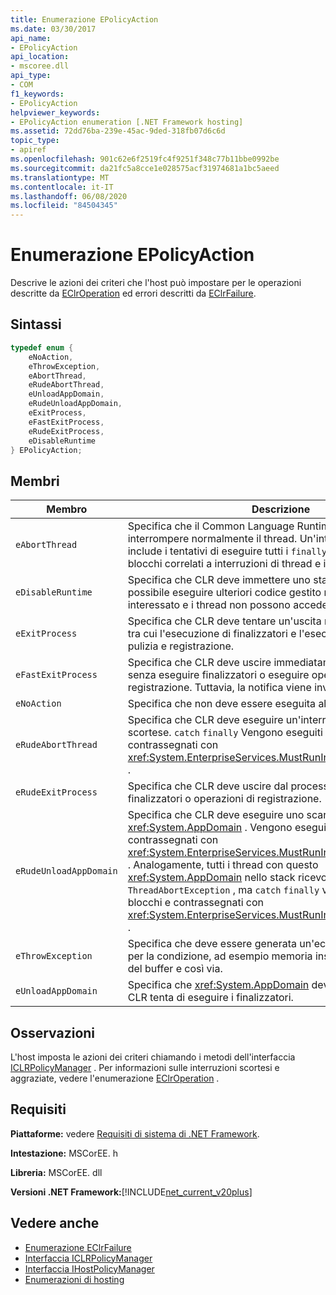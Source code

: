 ```yaml
---
title: Enumerazione EPolicyAction
ms.date: 03/30/2017
api_name:
- EPolicyAction
api_location:
- mscoree.dll
api_type:
- COM
f1_keywords:
- EPolicyAction
helpviewer_keywords:
- EPolicyAction enumeration [.NET Framework hosting]
ms.assetid: 72dd76ba-239e-45ac-9ded-318fb07d6c6d
topic_type:
- apiref
ms.openlocfilehash: 901c62e6f2519fc4f9251f348c77b11bbe0992be
ms.sourcegitcommit: da21fc5a8cce1e028575acf31974681a1bc5aeed
ms.translationtype: MT
ms.contentlocale: it-IT
ms.lasthandoff: 06/08/2020
ms.locfileid: "84504345"
---
```

# <a name="epolicyaction-enumeration"></a>Enumerazione EPolicyAction
Descrive le azioni dei criteri che l'host può impostare per le operazioni descritte da [EClrOperation](eclroperation-enumeration.md) ed errori descritti da [EClrFailure](eclrfailure-enumeration.md).  
  
## <a name="syntax"></a>Sintassi  
  
```cpp  
typedef enum {  
    eNoAction,  
    eThrowException,  
    eAbortThread,  
    eRudeAbortThread,  
    eUnloadAppDomain,  
    eRudeUnloadAppDomain,  
    eExitProcess,  
    eFastExitProcess,  
    eRudeExitProcess,  
    eDisableRuntime  
} EPolicyAction;  
```  
  
## <a name="members"></a>Membri  
  
|Membro|Descrizione|  
|------------|-----------------|  
|`eAbortThread`|Specifica che il Common Language Runtime (CLR) deve interrompere normalmente il thread. Un'interruzione normale include i tentativi di eseguire tutti i `finally` blocchi, i `catch` blocchi correlati a interruzioni di thread e i finalizzatori.|  
|`eDisableRuntime`|Specifica che CLR deve immettere uno stato disabilitato. Non è possibile eseguire ulteriori codice gestito nel processo interessato e i thread non possono accedere a CLR.|  
|`eExitProcess`|Specifica che CLR deve tentare un'uscita normale del processo, tra cui l'esecuzione di finalizzatori e l'esecuzione di operazioni di pulizia e registrazione.|  
|`eFastExitProcess`|Specifica che CLR deve uscire immediatamente dal processo, senza eseguire finalizzatori o eseguire operazioni di pulizia e registrazione. Tuttavia, la notifica viene inviata al debugger.|  
|`eNoAction`|Specifica che non deve essere eseguita alcuna azione.|  
|`eRudeAbortThread`|Specifica che CLR deve eseguire un'interruzione di thread scortese. `catch` `finally` Vengono eseguiti solo i blocchi e contrassegnati con <xref:System.EnterpriseServices.MustRunInClientContextAttribute> .|  
|`eRudeExitProcess`|Specifica che CLR deve uscire dal processo senza eseguire finalizzatori o operazioni di registrazione.|  
|`eRudeUnloadAppDomain`|Specifica che CLR deve eseguire uno scaricamento rude di <xref:System.AppDomain> . Vengono eseguiti solo i finalizzatori contrassegnati con <xref:System.EnterpriseServices.MustRunInClientContextAttribute> . Analogamente, tutti i thread con questo <xref:System.AppDomain> nello stack ricevono un oggetto `ThreadAbortException` , ma `catch` `finally` vengono eseguiti solo i blocchi e contrassegnati con <xref:System.EnterpriseServices.MustRunInClientContextAttribute> .|  
|`eThrowException`|Specifica che deve essere generata un'eccezione appropriata per la condizione, ad esempio memoria insufficiente, overflow del buffer e così via.|  
|`eUnloadAppDomain`|Specifica che <xref:System.AppDomain> deve essere scaricato. CLR tenta di eseguire i finalizzatori.|  
  
## <a name="remarks"></a>Osservazioni  
 L'host imposta le azioni dei criteri chiamando i metodi dell'interfaccia [ICLRPolicyManager](iclrpolicymanager-interface.md) . Per informazioni sulle interruzioni scortesi e aggraziate, vedere l'enumerazione [EClrOperation](eclroperation-enumeration.md) .  
  
## <a name="requirements"></a>Requisiti  
 **Piattaforme:** vedere [Requisiti di sistema di .NET Framework](../../get-started/system-requirements.md).  
  
 **Intestazione:** MSCorEE. h  
  
 **Libreria:** MSCorEE. dll  
  
 **Versioni .NET Framework:**[!INCLUDE[net_current_v20plus](../../../../includes/net-current-v20plus-md.md)]  
  
## <a name="see-also"></a>Vedere anche

- [Enumerazione EClrFailure](eclrfailure-enumeration.md)
- [Interfaccia ICLRPolicyManager](iclrpolicymanager-interface.md)
- [Interfaccia IHostPolicyManager](ihostpolicymanager-interface.md)
- [Enumerazioni di hosting](hosting-enumerations.md)
